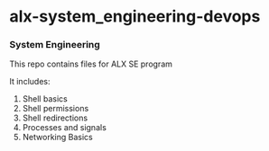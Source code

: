 # alx-system_engineering-devops
<h3>System Engineering</h3>
<p>This repo contains files for ALX SE program</p>
<p>It includes:</p>
<ol>
  <li>Shell basics</li>
  <li>Shell permissions</li>
  <li>Shell redirections</li>
  <li>Processes and signals</li>
  <li>Networking Basics</li>
</ol>
